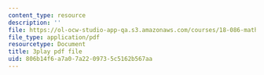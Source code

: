 ```yaml
---
content_type: resource
description: ''
file: https://ol-ocw-studio-app-qa.s3.amazonaws.com/courses/18-086-mathematical-methods-for-engineers-ii-spring-2006/806b14f6a7a07a2209735c5162b567aa_gv-AB35V2k8.pdf
file_type: application/pdf
resourcetype: Document
title: 3play pdf file
uid: 806b14f6-a7a0-7a22-0973-5c5162b567aa
---
```

